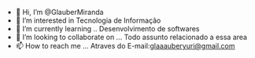   -   👋 Hi, I’m @GlauberMiranda
- 👀 I’m interested in  Tecnologia de Informação
- 🌱 I’m currently learning .. Desenvolvimento de softwares
- 💞️ I’m looking to collaborate on ...
Todo assunto relacionado a essa area
- 📫 How to reach me ...  Atraves do E-mail:glaaauberyuri@gmail.com


<!---
GlauberMiranda/GlauberMiranda is a ✨ special ✨ repository because its `README.md` (this file) appears on your GitHub profile.
You can click the Preview link to take a look at your changes.
--->
